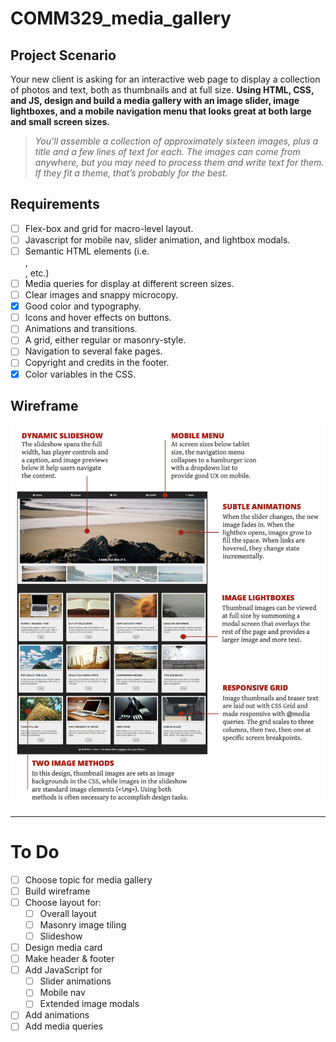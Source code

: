 # COMM329_media_gallery

## Project Scenario
Your new client is asking for an interactive web page
to display a collection of photos and text, both as
thumbnails and at full size. **Using HTML, CSS, and
JS, design and build a media gallery with an
image slider, image lightboxes, and a mobile
navigation menu that looks great at both large
and small screen sizes.**

> *You’ll assemble a collection of approximately sixteen
images, plus a title and a few lines of text for each. The
images can come from anywhere, but you may need to
process them and write text for them. If they fit a
theme, that’s probably for the best.*

## Requirements
  - [ ] Flex-box and grid for macro-level layout.
  - [ ] Javascript for mobile nav, slider animation, and lightbox modals.
  - [ ] Semantic HTML elements (i.e. <nav>, <article>, etc.)
  - [ ] Media queries for display at different screen sizes.
  - [ ] Clear images and snappy microcopy.
  - [x] Good color and typography.
  - [ ] Icons and hover effects on buttons.
  - [ ] Animations and transitions.
  - [ ] A grid, either regular or masonry-style.
  - [ ] Navigation to several fake pages.
  - [ ] Copyright and credits in the footer.
  - [x] Color variables in the CSS.

## Wireframe
![component wireframe image](/img/wireframe.png)


---


# To Do
  - [ ] Choose topic for media gallery
  - [ ] Build wireframe
  - [ ] Choose layout for:
    - [ ] Overall layout
    - [ ] Masonry image tiling
    - [ ] Slideshow
  - [ ] Design media card
  - [ ] Make header & footer
  - [ ] Add JavaScript for
    - [ ] Slider animations
    - [ ] Mobile nav
    - [ ] Extended image modals
  - [ ] Add animations
  - [ ] Add media queries
